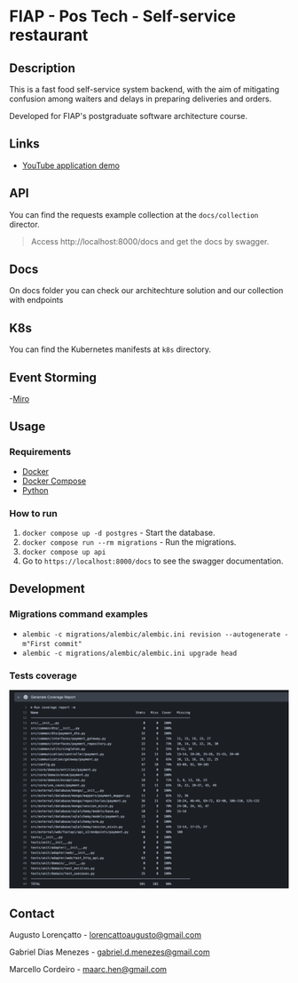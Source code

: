# FIAP - Pos Tech - Self-service restaurant

## Description

This is a fast food self-service system backend, with the aim of mitigating confusion among waiters and delays in preparing deliveries and orders.

Developed for FIAP's postgraduate software architecture course.

## Links

- [YouTube application demo](...)
  
## API

You can find the requests example collection at the `docs/collection` director. 

> Access http://localhost:8000/docs and get the docs by swagger.

## Docs

On docs folder you can check our architechture solution and our collection with endpoints

## K8s

You can find the Kubernetes manifests at `k8s` directory.

## Event Storming

-[Miro](https://miro.com/welcomeonboard/M0QySElxVFd1a0ozTUs5eUFxUHh3ZTYxeUZoM2kxb2lTWlJBR0RTWDc0aVRLWFg1SWgzam9CcFJuM3FFOG95SHwzMDc0NDU3MzU1MjY5Nzg4Njk5fDI=?share_link_id=271651641849)

## Usage

### Requirements

- [Docker](https://docs.docker.com/get-docker/)
- [Docker Compose](https://docs.docker.com/compose/install/)
- [Python](https://www.python.org/downloads/)

### How to run

1. `docker compose up -d postgres` - Start the database.
2. `docker compose run --rm migrations` - Run the migrations.
3. `docker compose up api`
4. Go to `https://localhost:8000/docs` to see the swagger documentation.

## Development

### Migrations command examples

- `alembic -c migrations/alembic/alembic.ini revision --autogenerate -m"First commit"`
- `alembic -c migrations/alembic/alembic.ini upgrade head`

### Tests coverage
![Test coverage](./docs/images/test-coverage.png)


## Contact
Augusto Lorençatto - [lorencattoaugusto@gmail.com](mailto:lorencattoaugusto@gmail.com)

Gabriel Dias Menezes - [gabriel.d.menezes@gmail.com](mailto:gabriel.d.menezes@gmail.com) 

Marcello Cordeiro - [maarc.hen@gmail.com](mailto:maarc.hen@gmail.com)